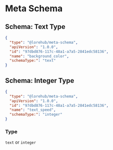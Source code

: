 # Meta Schema

## Schema: Text Type

```json
{
  "type": "@lorehub/meta-schema",
  "apiVersion": "1.0.0",
  "id": "97dbd876-117c-48a1-a7a5-2841edc58136",
  "name": "background_color",
  "schemaType:": "text"
}
```

## Schema: Integer Type

```json
{
  "type": "@lorehub/meta-schema",
  "apiVersion": "1.0.0",
  "id": "97dbd876-117c-48a1-a7a5-2841edc58136",
  "name": "text_speed",
  "schemaType:": "integer"
}
```

### Type

`text` or `integer`
